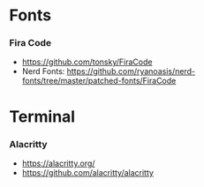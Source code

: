 # Fonts

### Fira Code
* https://github.com/tonsky/FiraCode
* Nerd Fonts: https://github.com/ryanoasis/nerd-fonts/tree/master/patched-fonts/FiraCode

# Terminal

### Alacritty
* https://alacritty.org/
* https://github.com/alacritty/alacritty
